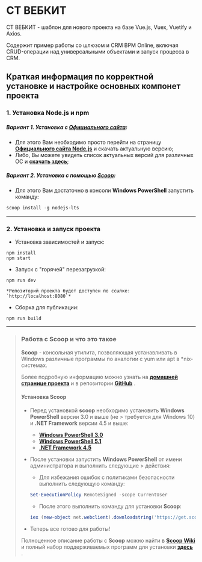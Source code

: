 # СТ ВЕБКИТ

СТ ВЕБКИТ - шаблон для нового проекта на базе Vue.js, Vuex, Vuetify и Axios.

Содержит пример работы со шлюзом и CRM BPM Online, включая CRUD-операции над универсальными объектами и запуск процесса в CRM.

## **Краткая информация по корректной установке и настройке основных компонет проекта**

### **1. Установка Node.js и npm**

#####  ***Вариант 1.*** Установка с [**Официального сайта**](https://nodejs.org/en/):
  - Для этого Вам необходимо просто перейти на страницу [**Официального сайта Node.js**](https://nodejs.org/en/) и скачать актуальную версию;
  - Либо, Вы можете увидеть список актуальных версий для различных ОС и [**скачать здесь**](https://nodejs.org/en/download/);

##### ***Вариант 2.*** Установка с помощью [**Scoop**](#работа-с-scoop-и-что-это-такое):
 - Для этого Вам достаточно в консоли **Windows PowerShell** запустить команду:

```powershell
scoop install -g nodejs-lts
```

<!-- blank line -->
----
<!-- blank line -->
### **2. Установка и запуск проекта**

 - Установка зависимостей и запуск:
```console
npm install
npm start
```

 - Запуск с "горячей" перезагрузкой:
```console
npm run dev
```
    *Репозиторий проекта будет доступен по ссылке: `http://localhost:8080`*

 - Сборка для публикации:
```console
npm run build
```

<!-- blank line -->
----
<!-- blank line -->
> ### **Работа с Scoop и что это такое**
> 
> **Scoop** - консольная утилита, позволяющая устанавливать в Windows различные программы по аналогии с yum или apt в *nix-системах.
> 
> Более подробную информацию можно узнать на [**домашней странице проекта**](http://scoop.sh) и в репозитории [**GitHub**](https://github.com/lukesampson/scoop) .
> 
> #### Установка Scoop
>  - Перед установкой **scoop** необходимо установить **Windows PowerShell** версии 3.0 и выше (не > требуется для Windows 10) и **.NET Framework** версии 4.5 и выше:  
>    - [**Windows PowerShell 3.0**](https://www.microsoft.com/en-us/download/details.aspx?id=34595)
>    - [**Windows PowerShell 5.1**](https://www.microsoft.com/en-us/download/details.aspx?id=54616) 
>    - [**.NET Framework 4.5**](https://www.microsoft.com/net/download) 
> 
>  - После установки запустить **Windows PowerShell** от имени администратора и выполнить следующие > действия:
>     - Для избежания ошибок с политиками безопасности выполнить следующую команду:
> 
>     ```powershell
>     Set-ExecutionPolicy RemoteSigned -scope CurrentUser
>     ```
>     - После этого выполнить команду для установки **Scoop**:
> 
>     ```powershell
>     iex (new-object net.webclient).downloadstring('https://get.scoop.sh')
>     ```
>  - Теперь все готово для работы!
> 
> Полноценное описание работы с **Scoop** можно найти в [**Scoop Wiki**](https://github.com/lukesampson/scoop/wiki) и полный набор поддерживаемых программ для установки [**здесь**](https://github.com/lukesampson/scoop/tree/master/bucket) .
